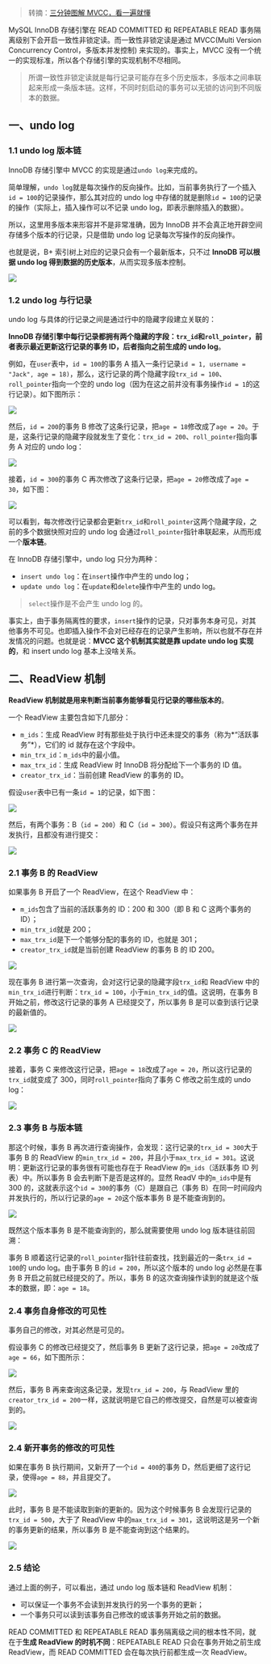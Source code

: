 > 转摘：[三分钟图解 MVCC，看一遍就懂](https://mp.weixin.qq.com/s/7MEAUOfWIKxEiNa9Mm37TA)

MySQL InnoDB 存储引擎在 READ COMMITTED 和 REPEATABLE READ 事务隔离级别下会开启一致性非锁定读。而一致性非锁定读是通过 MVCC(Multi Version Concurrency Control，多版本并发控制) 来实现的。事实上，MVCC 没有一个统一的实现标准，所以各个存储引擎的实现机制不尽相同。

> 所谓一致性非锁定读就是每行记录可能存在多个历史版本，多版本之间串联起来形成一条版本链。这样，不同时刻启动的事务可以无锁的访问到不同版本的数据。

## 一、undo log

### 1.1 undo log 版本链

InnoDB 存储引擎中 MVCC 的实现是通过`undo log`来完成的。

简单理解，`undo log`就是每次操作的反向操作。比如，当前事务执行了一个插入`id = 100`的记录操作，那么其对应的 undo log 中存储的就是删除`id = 100`的记录的操作（实际上，插入操作可以不记录 undo log，即表示删除插入的数据）。

所以，这里用多版本来形容并不是非常准确，因为 InnoDB 并不会真正地开辟空间存储多个版本的行记录，只是借助 undo log 记录每次写操作的反向操作。

也就是说，B+ 索引树上对应的记录只会有一个最新版本，只不过 **InnoDB 可以根据 undo log 得到数据的历史版本**，从而实现多版本控制。

![](http://cnd.qiniu.lin07ux.cn/markdown/1635147926985-5713c0053bec.jpg)

### 1.2 undo log 与行记录

undo log 与具体的行记录之间是通过行中的隐藏字段建立关联的：

**InnoDB 存储引擎中每行记录都拥有两个隐藏的字段：`trx_id`和`roll_pointer`，前者表示最近更新这行记录的事务 ID，后者指向之前生成的 undo log**。

例如，在`user`表中，`id = 100`的事务 A 插入一条行记录`id = 1, username = "Jack", age = 18)`，那么，这行记录的两个隐藏字段`trx_id = 100`、`roll_pointer`指向一个空的 undo log（因为在这之前并没有事务操作`id = 1`的这行记录）。如下图所示：

![](http://cnd.qiniu.lin07ux.cn/markdown/1635148245118-3a9444bef23f.jpg)

然后，`id = 200`的事务 B 修改了这条行记录，把`age = 18`修改成了`age = 20`。于是，这条行记录的隐藏字段就发生了变化：`trx_id = 200`、`roll_pointer`指向事务 A 对应的 undo log：

![](http://cnd.qiniu.lin07ux.cn/markdown/1635148353760-031ff6587287.jpg)

接着，`id = 300`的事务 C 再次修改了这条行记录，把`age = 20`修改成了`age = 30`，如下图：

![](http://cnd.qiniu.lin07ux.cn/markdown/1635148395458-08fbce5fcfd2.jpg)

可以看到，每次修改行记录都会更新`trx_id`和`roll_pointer`这两个隐藏字段，之前的多个数据快照对应的 undo log 会通过`roll_pointer`指针串联起来，从而形成一个**版本链**。

在 InnoDB 存储引擎中，undo log 只分为两种：

* `insert undo log`：在`insert`操作中产生的 undo log；
* `update undo log`：在`update`和`delete`操作中产生的 undo log。

> `select`操作是不会产生 undo log 的。

事实上，由于事务隔离性的要求，`insert`操作的记录，只对事务本身可见，对其他事务不可见。也即插入操作不会对已经存在的记录产生影响，所以也就不存在并发情况的问题。也就是说：**MVCC 这个机制其实就是靠 update undo log 实现的**，和 insert undo log 基本上没啥关系。

## 二、ReadView 机制

**ReadView 机制就是用来判断当前事务能够看见行记录的哪些版本的**。

一个 ReadView 主要包含如下几部分：

* `m_ids`：生成 ReadView 时有那些处于执行中还未提交的事务（称为*“活跃事务”*），它们的 id 就存在这个字段中。
* `min_trx_id`：`m_ids`中的最小值。
* `max_trx_id`：生成 ReadView 时 InnoDB 将分配给下一个事务的 ID 值。
* `creator_trx_id`：当前创建 ReadView 的事务的 ID。

假设`user`表中已有一条`id = 1`的记录，如下图：

![](http://cnd.qiniu.lin07ux.cn/markdown/1635149007627-b78c1a9243eb.jpg)

然后，有两个事务：B（`id = 200`）和 C（`id = 300`）。假设只有这两个事务在并发执行，且都没有进行提交：

![](http://cnd.qiniu.lin07ux.cn/markdown/1635149123380-1cdd85d1c9d8.jpg)

### 2.1 事务 B 的 ReadView

如果事务 B 开启了一个 ReadView，在这个 ReadView 中：

* `m_ids`包含了当前的活跃事务的 ID：200 和 300（即 B 和 C 这两个事务的 ID）；
* `min_trx_id`就是 200；
* `max_trx_id`是下一个能够分配的事务的 ID，也就是 301；
* `creator_trx_id`就是当前创建 ReadView 的事务 B 的 ID 200。

![](http://cnd.qiniu.lin07ux.cn/markdown/1635149275764-41347cedeca0.jpg)

现在事务 B 进行第一次查询，会对这行记录的隐藏字段`trx_id`和 ReadView 中的`min_trx_id`进行判断：`trx_id = 100`，小于`min_trx_id`的值。这说明，在事务 B 开始之前，修改这行记录的事务 A 已经提交了，所以事务 B 是可以查到该行记录的最新值的。

![](http://cnd.qiniu.lin07ux.cn/markdown/1635149552059-5f58f32b5ca8.jpg)

### 2.2 事务 C 的 ReadView

接着，事务 C 来修改这行记录，把`age = 18`改成了`age = 20`，所以这行记录的`trx_id`就变成了 300，同时`roll_pointer`指向了事务 C 修改之前生成的 undo log：

![](http://cnd.qiniu.lin07ux.cn/markdown/1635149716264-3c63014f5dc7.jpg)

### 2.3 事务 B 与版本链

那这个时候，事务 B 再次进行查询操作，会发现：这行记录的`trx_id = 300`大于事务 B 的 ReadView 的`min_trx_id = 200`，并且小于`max_trx_id = 301`。这说明：更新这行记录的事务很有可能也存在于 ReadView 的`m_ids`（活跃事务 ID 列表）中。所以事务 B 会去判断下是否是这样的。显然 ReadV 中的`m_ids`中是有 300 的，这就表示这个`id = 300`的事务（C）是跟自己（事务 B）在同一时间段内并发执行的，所以行记录的`age = 20`这个版本事务 B 是不能查询到的。

![](http://cnd.qiniu.lin07ux.cn/markdown/1635149927018-3bda67d2a43a.jpg)

既然这个版本事务 B 是不能查询到的，那么就需要使用 undo log 版本链往前回溯：

事务 B 顺着这行记录的`roll_pointer`指针往前查找，找到最近的一条`trx_id = 100`的 undo log。由于事务 B 的`id = 200`，所以这个版本的 undo log 必然是在事务 B 开启之前就已经提交的了。所以，事务 B 的这次查询操作读到的就是这个版本的数据，即：`age = 18`。

### 2.4 事务自身修改的可见性

事务自己的修改，对其必然是可见的。

假设事务 C 的修改已经提交了，然后事务 B 更新了这行记录，把`age = 20`改成了`age = 66`，如下图所示：

![](http://cnd.qiniu.lin07ux.cn/markdown/1635150429605-115ee1a1ccc3.jpg)

然后，事务 B 再来查询这条记录，发现`trx_id = 200`，与 ReadView 里的`creator_trx_id = 200`一样，这就说明是它自己的修改提交，自然是可以被查询到的。

![](http://cnd.qiniu.lin07ux.cn/markdown/1635150482672-3a8a985ff87b.jpg)

### 2.4 新开事务的修改的可见性

如果在事务 B 执行期间，又新开了一个`id = 400`的事务 D，然后更细了这行记录，使得`age = 88`，并且提交了。

![](http://cnd.qiniu.lin07ux.cn/markdown/1635150555780-f55ac0184d7f.jpg)

此时，事务 B 是不能读取到新的更新的。因为这个时候事务 B 会发现行记录的`trx_id = 500`，大于了 ReadView 中的`max_trx_id = 301`，这说明这是另一个新的事务更新的结果，所以事务 B 是不能查询到这个结果的。

![](http://cnd.qiniu.lin07ux.cn/markdown/1635150625852-d7da480ceabc.jpg)

### 2.5 结论

通过上面的例子，可以看出，通过 undo log 版本链和 ReadView 机制：

* 可以保证一个事务不会读到并发执行的另一个事务的更新；
* 一个事务只可以读到该事务自己修改的或该事务开始之前的数据。

READ COMMITTED 和 REPEATABLE READ 事务隔离级之间的根本性不同，就在于**生成 ReadView 的时机不同**：REPEATABLE READ 只会在事务开始之前生成 ReadView，而 READ COMMITTED 会在每次执行前都生成一次 ReadView。


